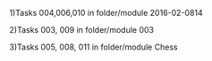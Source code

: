 <p>1)Tasks 004,006,010 in folder/module 2016-02-0814 </p>

<p>2)Tasks 003, 009 in folder/module 003</p>

<p>3)Tasks 005, 008, 011 in folder/module Chess</p>